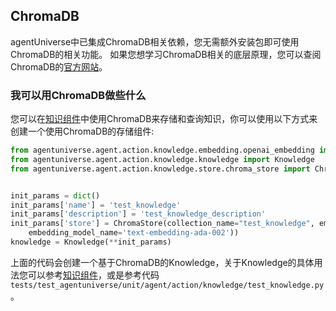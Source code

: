 ## ChromaDB

agentUniverse中已集成ChromaDB相关依赖，您无需额外安装包即可使用ChromaDB的相关功能。
如果您想学习ChromaDB相关的底层原理，您可以查阅ChromaDB的[官方网站](https://www.trychroma.com/)。

### 我可以用ChromaDB做些什么

您可以在[知识组件](2_2_4_知识.md)中使用ChromaDB来存储和查询知识，你可以使用以下方式来创建一个使用ChromaDB的存储组件:
```python
from agentuniverse.agent.action.knowledge.embedding.openai_embedding import OpenAIEmbedding
from agentuniverse.agent.action.knowledge.knowledge import Knowledge
from agentuniverse.agent.action.knowledge.store.chroma_store import ChromaStore


init_params = dict()
init_params['name'] = 'test_knowledge'
init_params['description'] = 'test_knowledge_description'
init_params['store'] = ChromaStore(collection_name="test_knowledge", embedding_model=OpenAIEmbedding(
    embedding_model_name='text-embedding-ada-002'))
knowledge = Knowledge(**init_params)
```
上面的代码会创建一个基于ChromaDB的Knowledge，关于Knowledge的具体用法您可以参考[知识组件](2_2_4_知识.md)，或是参考代码`tests/test_agentuniverse/unit/agent/action/knowledge/test_knowledge.py`。